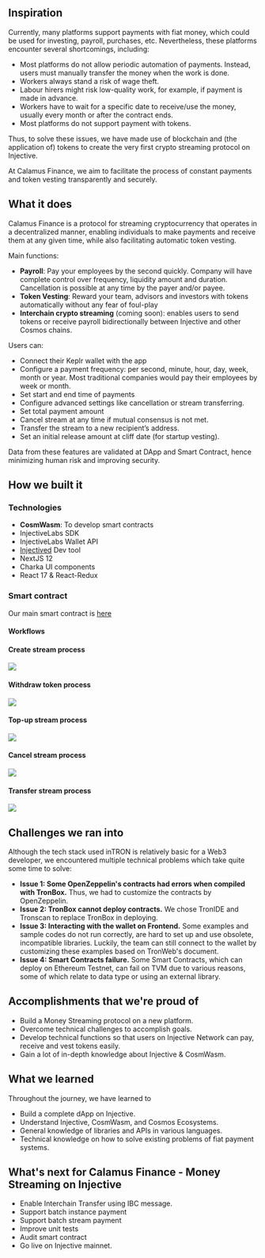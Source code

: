 ## Inspiration

Currently, many platforms support payments with fiat money, which could be used for investing, payroll, purchases, etc. Nevertheless, these platforms encounter several shortcomings, including:
- Most platforms do not allow periodic automation of payments. Instead, users must manually transfer the money when the work is done.
- Workers always stand a risk of wage theft.
- Labour hirers might risk low-quality work, for example, if payment is made in advance.
- Workers have to wait for a specific date to receive/use the money, usually every month or after the contract ends.
- Most platforms do not support payment with tokens.

Thus, to solve these issues, we have made use of blockchain and (the application of) tokens to create the very first crypto streaming protocol on Injective.

At Calamus Finance, we aim to facilitate the process of constant payments and token vesting transparently and securely.

## What it does

Calamus Finance is a protocol for streaming cryptocurrency that operates in a decentralized manner, enabling individuals to make payments and receive them at any given time, while also facilitating automatic token vesting.

Main functions:
- **Payroll**: Pay your employees by the second quickly. Company will have complete control over frequency, liquidity amount and duration. Cancellation is possible at any time by the payer and/or payee.
- **Token Vesting**: Reward your team, advisors and investors with tokens automatically without any fear of foul-play
- **Interchain crypto streaming** (coming soon):  enables users to send tokens or receive payroll bidirectionally between Injective and other Cosmos chains.


Users can:
- Connect their Keplr wallet with the app
- Configure a payment frequency: per second, minute, hour, day, week, month or year. Most traditional companies would pay their employees by week or month.
- Set start and end time of payments
- Configure advanced settings like cancellation or stream transferring.
- Set total payment amount
- Cancel stream at any time if mutual consensus is not met.
- Transfer the stream to a new recipient’s address.
- Set an initial release amount at cliff date (for startup vesting).

Data from these features are validated at DApp and Smart Contract, hence minimizing human risk and improving security.

## How we built it
### Technologies
- **CosmWasm**: To develop smart contracts
- InjectiveLabs SDK
- InjectiveLabs Wallet API
- [Injectived](https://docs.injective.network/develop/tools/injectived/install) Dev tool
- NextJS 12
- Charka UI components
- React 17 & React-Redux

### Smart contract

Our main smart contract is [here](https://testnet.explorer.injective.network/contract/inj1tna3283sjqd4vdehglz9r8hgswel3jl6vx8q4a/?tab=transactions)

#### Workflows
#### Create stream process
![](https://github.com/calamuslabs/injective-calamus-finance/blob/c33395360a9577a4e9a66e075b11a552498bf5e5/docs/CreateStream.jpg)

#### Withdraw token process

![](https://github.com/calamuslabs/injective-calamus-finance/blob/c33395360a9577a4e9a66e075b11a552498bf5e5/docs/WithdrawProccess.jpg)

#### Top-up stream process
![](https://github.com/calamuslabs/injective-calamus-finance/blob/c33395360a9577a4e9a66e075b11a552498bf5e5/docs/TopupProcess.jpg)

#### Cancel stream process
![](https://github.com/calamuslabs/injective-calamus-finance/blob/c33395360a9577a4e9a66e075b11a552498bf5e5/docs/CancelProcess.jpg)

#### Transfer stream process
![](https://github.com/calamuslabs/injective-calamus-finance/blob/c33395360a9577a4e9a66e075b11a552498bf5e5/docs/TransferProcess.jpg)



## Challenges we ran into

Although the tech stack used inTRON is relatively basic for a Web3 developer, we encountered multiple technical problems which take quite some time to solve:

- **Issue 1: Some OpenZeppelin's contracts had errors when compiled with TronBox.** Thus, we had to customize the contracts by OpenZeppelin.
- **Issue 2: TronBox cannot deploy contracts.** We chose TronIDE and Tronscan to replace TronBox in deploying.
- **Issue 3: Interacting with the wallet on Frontend.** Some examples and sample codes do not run correctly, are hard to set up and use obsolete, incompatible libraries. Luckily, the team can still connect to the wallet by customizing these examples based on TronWeb's document.
- **Issue 4: Smart Contracts failure.** Some Smart Contracts, which can deploy on Ethereum Testnet, can fail on TVM due to various reasons, some of which relate to data type or using an external library.


## Accomplishments that we're proud of

- Build a Money Streaming protocol on a new platform.
- Overcome technical challenges to accomplish goals.
- Develop technical functions so that users on Injective Network can pay, receive and vest tokens easily.
- Gain a lot of in-depth knowledge about Injective & CosmWasm.

## What we learned

Throughout the journey, we have learned to
- Build a complete dApp on Injective.
- Understand Injective, CosmWasm, and Cosmos Ecosystems.
- General knowledge of libraries and APIs in various languages.
- Technical knowledge on how to solve existing problems of fiat payment systems.

## What's next for Calamus Finance - Money Streaming on Injective

- Enable Interchain Transfer using IBC message.
- Support batch instance payment
- Support batch stream payment
- Improve unit tests
- Audit smart contract
- Go live on Injective mainnet.


